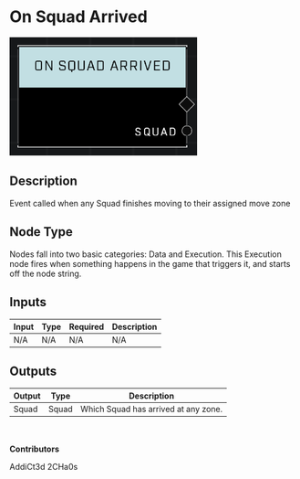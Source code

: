 # On Squad Arrived
![alt text](../../../.gitbook/assets/on-squad-arrived.png)

## Description
Event called when any Squad finishes moving to their assigned move zone

## Node Type
Nodes fall into two basic categories: Data and Execution. This Execution node fires when something happens in the game that triggers it, and starts off the node string.

## Inputs
| Input | Type | Required | Description |
|------------------|------------------|----------|--------------------------------------------------------------|
| N/A | N/A | N/A | N/A |

## Outputs
| Output | Type | Description |
|------------------|------------------|--------------------------------------------------------------|
| Squad | Squad | Which Squad has arrived at any zone.|

\
\
**Contributors**

AddiCt3d 2CHa0s